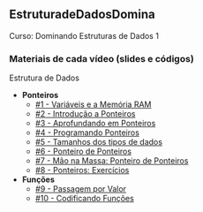 ## EstruturadeDadosDomina
 Curso: Dominando Estruturas de Dados 1
 ### Materiais de cada vídeo (slides e códigos)
 Estrutura de Dados
 - **Ponteiros**
   - [#1 - Variáveis e a Memória RAM](https://github.com/GersonESantos/EstruturadeDadosDomina/blob/main/variaveis-e-memoria/codes/variaveis-e-memoria.c)
   - [#2 - Introdução a Ponteiros](https://github.com/GersonESantos/EstruturadeDadosDomina/tree/main/ponteiro)
   - [#3 - Aprofundando em Ponteiros](https://github.com/GersonESantos/EstruturadeDadosDomina/tree/main/ponteiro)
   - [#4 - Programando Ponteiros](https://github.com/GersonESantos/EstruturadeDadosDomina/tree/main/ponteiro)
   - [#5 - Tamanhos dos tipos de dados](https://github.com/GersonESantos/EstruturadeDadosDomina/tree/main/ponteiro)
   - [#6 - Ponteiro de Ponteiros](https://github.com/GersonESantos/EstruturadeDadosDomina/tree/main/ponteiro)
   - [#7 - Mão na Massa: Ponteiro de Ponteiros](https://github.com/GersonESantos/EstruturadeDadosDomina/tree/main/ponteiro)
   - [#8 - Ponteiros: Exercícios](https://github.com/GersonESantos/EstruturadeDadosDomina/tree/main/ponteiro)
 - **Funções**
   - [#9 - Passagem por Valor](https://github.com/GersonESantos/EstruturadeDadosDomina/blob/main/fun%C3%A7oes/codes/passagem-por-valor.c)
   - [#10 - Codificando Funções](https://github.com/xavecoding/dominando-estruturas-de-dados-1/tree/main/funcoes)
